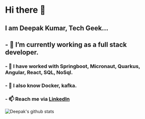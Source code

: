 # Hi there 👋
## I am Deepak Kumar, Tech Geek...

## - 🔭 I’m currently working as a full stack developer.

### - 🌱 I have worked with Springboot, Micronaut, Quarkus, Angular, React, SQL, NoSql.
### - 💬 I also know Docker, kafka.
### - 📫 Reach me via [LinkedIn](https://www.linkedin.com/in/deepak-kumar-05636a1a1?utm_source=share&utm_campaign=share_via&utm_content=profile&utm_medium=android_app)

![Deepak's github stats](https://github-readme-stats.vercel.app/api?username=delta12kilo&show_icons=true&theme=onedark)
<!--
**delta12kilo/delta12kilo** is a ✨ _special_ ✨ repository because its `README.md` (this file) appears on your GitHub profile.

Here are some ideas to get you started:

- 🔭 I’m currently working on ...
- 🌱 I’m currently learning ...
- 👯 I’m looking to collaborate on ...
- 🤔 I’m looking for help with ...
- 💬 Ask me about ...
- 📫 How to reach me: ...
- 😄 Pronouns: ...
- ⚡ Fun fact: ...
-->
